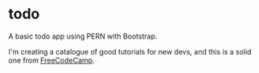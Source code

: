 # todo

A basic todo app using PERN with Bootstrap. 

I'm creating a catalogue of good tutorials for new devs, and this is a solid one from [FreeCodeCamp](https://www.youtube.com/watch?v=ldYcgPKEZC8).
